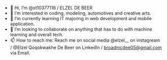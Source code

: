 - 👋 Hi, I’m @st10377118 / ELZEL DE BEER 
- 👀 I’m interested in coding, modeling, automotives and creative arts. 
- 🌱 I’m currently learning IT majoring in web development and mobile application. 
- 💞️ I’m looking to collaborate on anything that has to do with machine learning and overall tech. 
- 📫 How to reach me: Reach me on social media @elzel__ on instagream / @Elzel Qoqokwakhe De Beer on LinkedIn / broadmcdee05@gmail.com via Email. 

<!---
st10377118/Elzel De Beer is a ✨ special ✨ repository because its `README.md` (this file) appears on your GitHub profile.
You can click the Preview link to take a look at your changes.
--->
